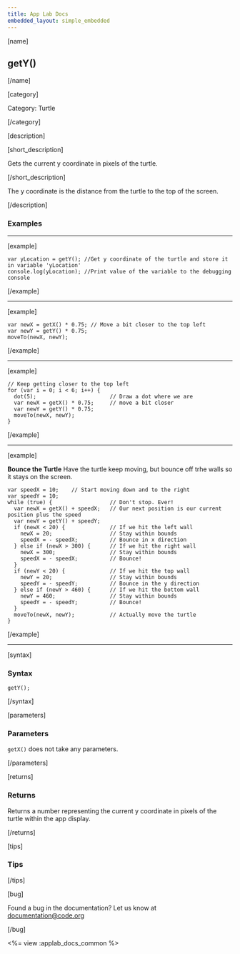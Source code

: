 ```yaml
---
title: App Lab Docs
embedded_layout: simple_embedded
---
```


[name]

## getY()

[/name]


[category]

Category: Turtle

[/category]

[description]

[short_description]

Gets the current y coordinate in pixels of the turtle.

[/short_description]

The y coordinate is the distance from the turtle to the top of the screen.

[/description]

### Examples
____________________________________________________

[example]


```
var yLocation = getY(); //Get y coordinate of the turtle and store it in variable 'yLocation'
console.log(yLocation); //Print value of the variable to the debugging console
```

[/example]

____________________________________________________

[example]


```
var newX = getX() * 0.75; // Move a bit closer to the top left
var newY = getY() * 0.75;
moveTo(newX, newY);
```

[/example]

____________________________________________________

[example]


```
// Keep getting closer to the top left
for (var i = 0; i < 6; i++) {
  dot(5);                       // Draw a dot where we are
  var newX = getX() * 0.75;     // move a bit closer
  var newY = getY() * 0.75;
  moveTo(newX, newY);
}
```

[/example]

____________________________________________________

[example]

**Bounce the Turtle** Have the turtle keep moving, but bounce off trhe walls so it stays on the screen.

```
var speedX = 10;    // Start moving down and to the right
var speedY = 10;
while (true) {                  // Don't stop. Ever!
  var newX = getX() + speedX;   // Our next position is our current position plus the speed
  var newY = getY() + speedY;
  if (newX < 20) {              // If we hit the left wall
    newX = 20;                  // Stay within bounds
    speedX = - speedX;          // Bounce in x direction
  } else if (newX > 300) {      // If we hit the right wall
    newX = 300;                 // Stay within bounds
    speedX = - speedX;          // Bounce!
  }
  if (newY < 20) {              // If we hit the top wall
    newY = 20;                  // Stay within bounds
    speedY = - speedY;          // Bounce in the y direction
  } else if (newY > 460) {      // If we hit the bottom wall
    newY = 460;                 // Stay within bounds
    speedY = - speedY;          // Bounce!
  }
  moveTo(newX, newY);           // Actually move the turtle
}
```

[/example]

____________________________________________________

[syntax]

### Syntax

```
getY();
```

[/syntax]

[parameters]

### Parameters

`getX()` does not take any parameters.

[/parameters]

[returns]

### Returns
Returns a number representing the current y coordinate in pixels of the turtle within the app display.

[/returns]

[tips]

### Tips

[/tips]

[bug]

Found a bug in the documentation? Let us know at documentation@code.org

[/bug]

<%= view :applab_docs_common %>
